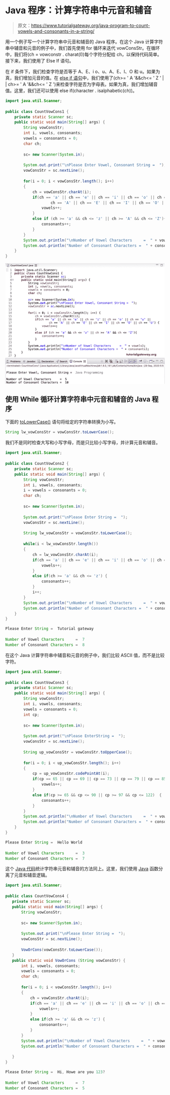 # Java 程序：计算字符串中元音和辅音

> 原文：<https://www.tutorialgateway.org/java-program-to-count-vowels-and-consonants-in-a-string/>

用一个例子写一个计算字符串中元音和辅音的 Java 程序。在这个 Java 计算字符串中辅音和元音的例子中，我们首先使用 for 循环来迭代 vowConsStr。在循环中，我们将(ch = vowconstr . charat(I))每个字符分配给 ch，以保持代码简单。接下来，我们使用了 Else If 语句。

在 if 条件下，我们检查字符是否等于 A、E、i o、u、A、E、I、O 和 u。如果为真，我们增加元音的值。在 [else if 语句](https://www.tutorialgateway.org/java-else-if-statement/)中，我们使用了(ch>= ' A '&&ch<= ' Z ' | | ch>= ' A '&&ch<= ' Z ')来检查字符是否为字母表。如果为真，我们增加辅音值。这里，我们还可以使用 else if(character . isalphabetic(ch))。

```java
import java.util.Scanner;

public class CountVowCons1 {
	private static Scanner sc;
	public static void main(String[] args) {
		String vowConsStr;
		int i, vowels, consonants;
		vowels = consonants = 0;
		char ch;

		sc= new Scanner(System.in);

		System.out.print("\nPlease Enter Vowel, Consonant String =  ");
		vowConsStr = sc.nextLine();

		for(i = 0; i < vowConsStr.length(); i++)
		{
			ch = vowConsStr.charAt(i);
			if(ch == 'a' || ch == 'e' || ch == 'i' || ch == 'o' || ch == 'u' ||
					ch == 'A' || ch == 'E' || ch == 'I' || ch == 'O' || ch == 'U') {
				vowels++;
			}
			else if (ch >= 'a' && ch <= 'z' || ch >= 'A' && ch <= 'Z'){
				consonants++;
			}
		}		
		System.out.println("\nNumber of Vowel Characters     =  " + vowels);
		System.out.println("Number of Consonant Characters =  " + consonants);
	}
}
```

![Java Program to Count Vowels and Consonants in a String 1](img/30451aa996b4de7cd26c9e95d2f6d617.png)

## 使用 While 循环计算字符串中元音和辅音的 Java 程序

下面的 [toLowerCase()](https://www.tutorialgateway.org/java-tolowercase-method/) 语句将给定的字符串转换为小写。

 ```java
String lw_vowConsStr = vowConsStr.toLowerCase();
```

我们不是同时检查大写和小写字母，而是只比较小写字母，并计算元音和辅音。

```java
import java.util.Scanner;

public class CountVowCons2 {
	private static Scanner sc;
	public static void main(String[] args) {
		String vowConsStr;
		int i, vowels, consonants;
		i = vowels = consonants = 0;
		char ch;

		sc= new Scanner(System.in);

		System.out.print("\nPlease Enter String =  ");
		vowConsStr = sc.nextLine();

		String lw_vowConsStr = vowConsStr.toLowerCase();

		while(i < lw_vowConsStr.length())
		{
			ch = lw_vowConsStr.charAt(i);
			if(ch == 'a' || ch == 'e' || ch == 'i' || ch == 'o' || ch == 'u') {
				vowels++;
			}
			else if(ch >= 'a' && ch <= 'z') {
				consonants++;
			}
			i++;
		}		
		System.out.println("\nNumber of Vowel Characters     =  " + vowels);
		System.out.println("Number of Consonant Characters =  " + consonants);
	}
}
```

```java
Please Enter String =  Tutorial gateway

Number of Vowel Characters     =  7
Number of Consonant Characters =  8
```

在这个 Java 计算字符串中辅音和元音的例子中，我们比较 ASCII 值，而不是比较字符。

```java
import java.util.Scanner;

public class CountVowCons3 {
	private static Scanner sc;
	public static void main(String[] args) {
		String vowConsStr;
		int i, vowels, consonants;
		vowels = consonants = 0;
		int cp;

		sc= new Scanner(System.in);

		System.out.print("\nPlease EnterString =  ");
		vowConsStr = sc.nextLine();

		String up_vowConsStr = vowConsStr.toUpperCase();

		for(i = 0; i < up_vowConsStr.length(); i++)
		{
			cp = up_vowConsStr.codePointAt(i);
			if(cp == 65 || cp == 69 || cp == 73 || cp == 79 || cp == 85) {
				vowels++;
			}
			else if(cp >= 65 && cp <= 90 || cp >= 97 && cp <= 122)  {
				consonants++;
			}
		}		
		System.out.println("\nNumber of Vowel Characters     =  " + vowels);
		System.out.println("Number of Consonant Characters =  " + consonants);
	}
}
```

```java
Please Enter String =  Hello World

Number of Vowel Characters     =  3
Number of Consonant Characters =  7
```

这个 [Java 代码](https://www.tutorialgateway.org/learn-java-programs/)统计字符串元音和辅音的方法同上。这里，我们使用 [Java](https://www.tutorialgateway.org/java-tutorial/) 函数分离了元音和辅音逻辑。

 ```java
import java.util.Scanner;

public class CountVowCons4 {
	private static Scanner sc;
	public static void main(String[] args) {
		String vowConsStr;

		sc= new Scanner(System.in);

		System.out.print("\nPlease Enter String =  ");
		vowConsStr = sc.nextLine();

		VowOrCons(vowConsStr.toLowerCase());
	}
	public static void VowOrCons (String vowConsStr) {
		int i, vowels, consonants;
		vowels = consonants = 0;
		char ch;

		for(i = 0; i < vowConsStr.length(); i++)
		{
			ch = vowConsStr.charAt(i);
			if(ch == 'a' || ch == 'e' || ch == 'i' || ch == 'o' || ch == 'u') {
				vowels++;
			}
			else if(ch >= 'a' && ch <= 'z') {
				consonants++;
			}
		}		
		System.out.println("\nNumber of Vowel Characters     =  " + vowels);
		System.out.println("Number of Consonant Characters =  " + consonants);

	}
}
```

```java
Please Enter String =  Hi, Howe are you 123?

Number of Vowel Characters     =  7
Number of Consonant Characters =  5
```
